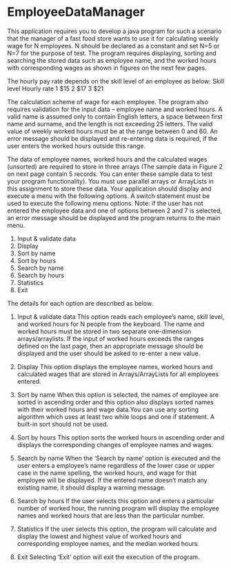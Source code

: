 # EmployeeDataManager

This application requires you to develop a java program for such a scenario that the manager of a fast
food store wants to use it for calculating weekly wage for N employees. N should be declared as a
constant and set N=5 or N=7 for the purpose of test. The program requires displaying, sorting and
searching the stored data such as employee name, and the worked hours with corresponding wages as
shown in figures on the next few pages.

The hourly pay rate depends on the skill level of an employee as below:
 Skill level Hourly rate
1 $15
2 $17
3 $21

The calculation scheme of wage for each employee. The program also requires validation for the input data – 
employee name and worked hours. A valid name is assumed
only to contain English letters, a space between first name and surname, and the length is not
exceeding 25 letters. The valid value of weekly worked hours must be at the range between 0 and 60. An error
message should be displayed and re-entering data is required, if the user enters the worked hours
outside this range.

The data of employee names, worked hours and the calculated wages (unsorted) are required to store
in three arrays (The sample data in Figure 2 on next page contain 5 records. You can enter these
sample data to test your program functionality). You must use parallel arrays or ArrayLists in this
assignment to store these data. Your application should display and execute a menu with the
following options. A switch statement must be used to execute the following menu options.
Note: if the user has not entered the employee data and one of options between 2 and 7 is selected, an
error message should be displayed and the program returns to the main menu.

1. Input & validate data
2. Display
3. Sort by name
4. Sort by hours
5. Search by name
6. Search by hours
7. Statistics
8. Exit

The details for each option are described as below.

1. Input & validate data
This option reads each employee’s name, skill level, and worked hours for N people from the
keyboard. The name and worked hours must be stored in two separate one-dimension arrays/arraylists.
If the input of worked hours exceeds the ranges
defined on the last page, then an appropriate message should be displayed and the user should be
asked to re-enter a new value.

2. Display
This option displays the employee names, worked hours and calculated wages that are stored in
Arrays/ArrayLists for all employees entered.

3. Sort by name
When this option is selected, the names of employee are sorted in ascending order and this option
also displays sorted names with their worked hours and wage data.You can use
any sorting algorithm which uses at least two while loops and one if statement. A built-in sort should
not be used.

4. Sort by hours
This option sorts the worked hours in ascending order and displays the corresponding changes of
employee names and wages.

5. Search by name
When the ‘Search by name’ option is executed and the user enters a employee’s name regardless of
the lower case or upper case in the name spelling, the worked hours, and wage for that employee will
be displayed. If the entered name doesn’t match any existing name, it should display a warning message.

6. Search by hours
If the user selects this option and enters a particular number of worked hour, the running program will
display the employee names and worked hours that are less than the particular number.

7. Statistics
If the user selects this option, the program will calculate and display the lowest and highest value of
worked hours and corresponding employee names, and the median worked hours.

8. Exit
Selecting ‘Exit’ option will exit the execution of the program.
